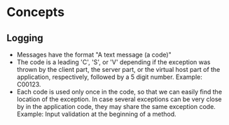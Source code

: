 # Concepts

## Logging

- Messages have the format "A text message (a code)"
- The code is a leading 'C', 'S', or 'V' depending if the exception was thrown by the client part, the server part, or the virtual host part
of the application, respectively, followed by a 5 digit number. Example: C00123.
- Each code is used only once in the code, so that we can easily find the location of the exception. In case several exceptions can be
very close by in the application code, they may share the same exception code. Example: Input validation at the beginning of a method.
